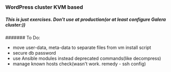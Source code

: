 ### WordPress cluster KVM based

##### This is just exercises. Don't use at production(or at least configure Galera cluster:))

####### To Do:
- move user-data, meta-data to separate files from vm install script
- secure db password
- use Ansible modules instead deprecated commands(like decompress)
- manage known hosts check(wasn't work. remedy - ssh config)
